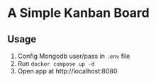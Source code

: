# A Simple Kanban Board

## Usage

1.  Config Mongodb user/pass in `.env` file
2.  Run `docker compose up -d`
3.  Open app at http://localhost:8080
